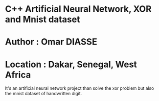 # C++ Artificial Neural Network, XOR and Mnist dataset
# Author : Omar DIASSE
# Location : Dakar, Senegal, West Africa

It's an artificial neural network project than solve the xor problem but also the mnist dataset of handwritten digit.
